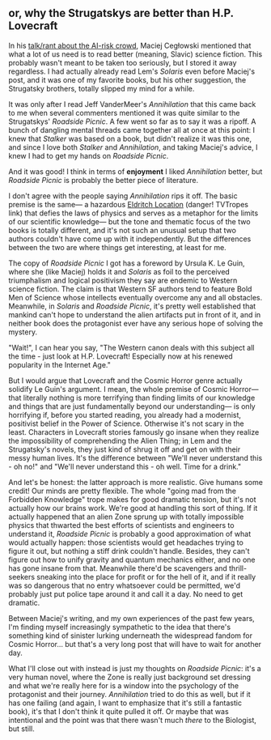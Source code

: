 ## or, why the Strugatskys are better than H.P. Lovecraft

In his [talk/rant about the AI-risk crowd](http://idlewords.com/talks/superintelligence.htm), Maciej Cegłowski mentioned that what a lot of us need is to read better (meaning, Slavic) science fiction. This probably wasn't meant to be taken too seriously, but I stored it away regardless. I had actually already read Lem's _Solaris_ even before Maciej's post, and it was one of my favorite books, but his other suggestion, the Strugatsky brothers, totally slipped my mind for a while.

It was only after I read Jeff VanderMeer's _Annihilation_ that this came back to me when several commenters mentioned it was quite similar to the Strugatskys' _Roadside Picnic_. A few went so far as to say it was a ripoff. A bunch of dangling mental threads came together all at once at this point: I knew that _Stalker_ was based on a book, but didn't realize it was this one, and since I love both _Stalker_ and _Annihilation_, and taking Maciej's advice, I knew I had to get my hands on _Roadside Picnic_.

And it was good! I think in terms of **enjoyment** I liked _Annihilation_ better, but _Roadside Picnic_ is probably the better piece of literature.

I don't agree with the people saying _Annihilation_ rips it off. The basic premise is the same&mdash; a hazardous [Eldritch Location](http://tvtropes.org/pmwiki/pmwiki.php/Main/EldritchLocation) (danger! TVTropes link) that defies the laws of physics and serves as a metaphor for the limits of our scientific knowledge&mdash; but the tone and thematic focus of the two books is totally different, and it's not such an unusual setup that two authors couldn't have come up with it independently. But the differences between the two are where things get interesting, at least for me.

The copy of _Roadside Picnic_ I got has a foreword by Ursula K. Le Guin, where she (like Maciej) holds it and _Solaris_ as foil to the perceived triumphalism and logical positivism they say are endemic to Western science fiction. The claim is that Western SF authors tend to feature Bold Men of Science whose intellects eventually overcome any and all obstacles. Meanwhile, in _Solaris_ and _Roadside Picnic_, it's pretty well established that mankind can't hope to understand the alien artifacts put in front of it, and in neither book does the protagonist ever have any serious hope of solving the mystery.

"Wait!", I can hear you say, "The Western canon deals with this subject all the time - just look at H.P. Lovecraft! Especially now at his renewed popularity in the Internet Age."

But I would argue that Lovecraft and the Cosmic Horror genre actually solidify Le Guin's argument. I mean, the whole premise of Cosmic Horror&mdash; that literally nothing is more terrifying than finding limits of our knowledge and things that are just fundamentally beyond our understanding&mdash; is only horrifying if, before you started reading, you already had a modernist, positivist belief in the Power of Science. Otherwise it's not scary in the least. Characters in Lovecraft stories famously go insane when they realize the impossibility of comprehending the Alien Thing; in Lem and the Strugatsky's novels, they just kind of shrug it off and get on with their messy human lives. It's the difference between "We'll never understand this - oh no!" and "We'll never understand this - oh well. Time for a drink."

And let's be honest: the latter approach is more realistic. Give humans some credit! Our minds are pretty flexible. The whole "going mad from the Forbidden Knowledge" trope makes for good dramatic tension, but it's not actually how our brains work. We're good at handling this sort of thing. If it actually happened that an alien Zone sprung up with totally impossible physics that thwarted the best efforts of scientists and engineers to understand it, _Roadside Picnic_ is probably a good approximation of what would actually happen: those scientists would get headaches trying to figure it out, but nothing a stiff drink couldn't handle. Besides, they can't figure out how to unify gravity and quantum mechanics either, and no one has gone insane from that. Meanwhile there'd be scavengers and thrill-seekers sneaking into the place for profit or for the hell of it, and if it really was so dangerous that no entry whatsoever could be permitted, we'd probably just put police tape around it and call it a day. No need to get dramatic.

Between Maciej's writing, and my own experiences of the past few years, I'm finding myself increasingly sympathetic to the idea that there's something kind of sinister lurking underneath the widespread fandom for Cosmic Horror... but that's a very long post that will have to wait for another day.

What I'll close out with instead is just my thoughts on _Roadside Picnic_: it's a very human novel, where the Zone is really just background set dressing and what we're really here for is a window into the psychology of the protagonist and their journey. _Annihilation_ tried to do this as well, but if it has one failing (and again, I want to emphasize that it's still a fantastic book), it's that I don't think it quite pulled it off. Or maybe that was intentional and the point was that there wasn't much *there* to the Biologist, but still. 
